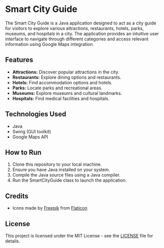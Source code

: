# Smart City Guide

The Smart City Guide is a Java application designed to act as a city guide for visitors to explore various attractions, restaurants, hotels, parks, museums, and hospitals in a city. The application provides an intuitive user interface to navigate through different categories and access relevant information using Google Maps integration.

## Features

- **Attractions:** Discover popular attractions in the city.
- **Restaurants:** Explore dining options and restaurants.
- **Hotels:** Find accommodation options and hotels.
- **Parks:** Locate parks and recreational areas.
- **Museums:** Explore museums and cultural landmarks.
- **Hospitals:** Find medical facilities and hospitals.

## Technologies Used

- Java
- Swing (GUI toolkit)
- Google Maps API

## How to Run

1. Clone this repository to your local machine.
2. Ensure you have Java installed on your system.
3. Compile the Java source files using a Java compiler.
4. Run the SmartCityGuide class to launch the application.

## Credits

- Icons made by [Freepik](https://www.freepik.com) from [Flaticon](https://www.flaticon.com)

## License

This project is licensed under the MIT License - see the [LICENSE](LICENSE) file for details.
